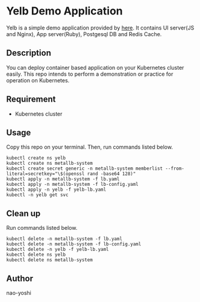 # Yelb Demo Application
Yelb is a simple demo application provided by [here](https://github.com/mreferre/yelb). It contains UI server(JS and Nginx), App server(Ruby), Postgesql DB and Redis Cache. 

## Description
You can deploy container based application on your Kubernetes cluster easily. This repo intends to perform a demonstration or practice for operation on Kubernetes.

## Requirement
- Kubernetes cluster

## Usage
Copy this repo on your terminal. Then, run commands listed below.

```
kubectl create ns yelb
kubectl create ns metallb-system
kubectl create secret generic -n metallb-system memberlist --from-literal=secretkey="\$(openssl rand -base64 128)"
kubectl apply -n metallb-system -f lb.yaml
kubectl apply -n metallb-system -f lb-config.yaml
kubectl apply -n yelb -f yelb-lb.yaml
kubectl -n yelb get svc
```

## Clean up
Run commands listed below.
```
kubectl delete -n metallb-system -f lb.yaml
kubectl delete -n metallb-system -f lb-config.yaml
kubectl delete -n yelb -f yelb-lb.yaml
kubectl delete ns yelb
kubectl delete ns metallb-system
```

## Author
nao-yoshi
